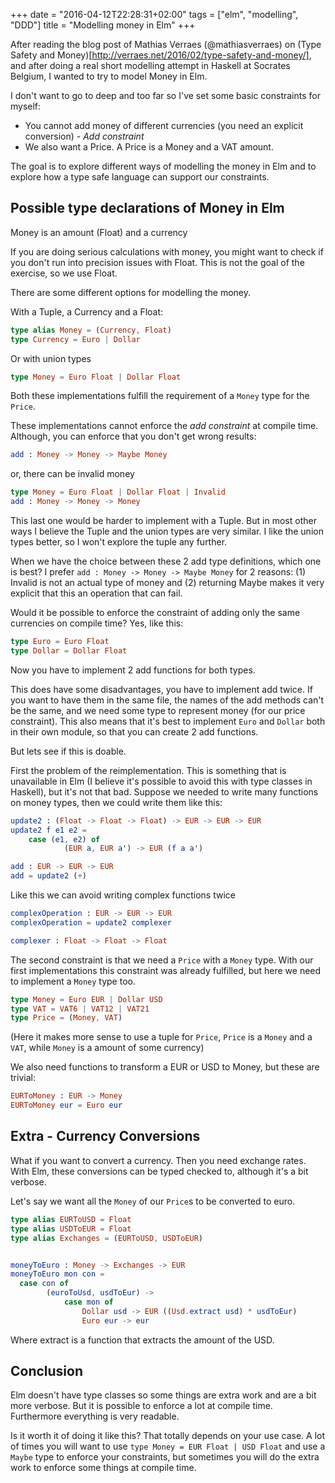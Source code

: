 +++
date = "2016-04-12T22:28:31+02:00"
tags = ["elm", "modelling", "DDD"]
title = "Modelling money in Elm"
+++

After reading the blog post of Mathias Verraes (@mathiasverraes) on (Type Safety and Money)[http://verraes.net/2016/02/type-safety-and-money/], and after doing a real short modelling attempt in Haskell at Socrates Belgium, I wanted to try to model Money in Elm.

I don't want to go to deep and too far so I've set some basic constraints for myself:

* You cannot add money of different currencies (you need an explicit conversion) - *Add constraint*
* We also want a Price. A Price is a Money and a VAT amount.


The goal is to explore different ways of modelling the money in Elm and to explore how a type safe language can support our constraints.

## Possible type declarations of Money in Elm

Money is an amount (Float) and a currency

If you are doing serious calculations with money, you might want to check if you don't run into precision issues with Float. This is not the goal of the exercise, so we use Float.

There are some different options for modelling the money.

With a Tuple, a Currency and a Float:

``` elm
type alias Money = (Currency, Float)
type Currency = Euro | Dollar
```

Or with union types


```elm
type Money = Euro Float | Dollar Float
```

Both these implementations fulfill the requirement of a `Money` type for the `Price`.

These implementations cannot enforce the *add constraint* at compile time. Although, you can enforce that you don't get wrong results:

```elm
add : Money -> Money -> Maybe Money
```

or, there can be invalid money

```elm
type Money = Euro Float | Dollar Float | Invalid
add : Money -> Money -> Money
```

This last one would be harder to implement with a Tuple. But in most other ways I believe the Tuple and the union types are very similar. I like the union types better, so I won't explore the tuple any further.

When we have the choice between these 2 add type definitions, which one is best?
I prefer `add : Money -> Money -> Maybe Money` for 2 reasons: (1) Invalid is not an actual type of money and (2) returning Maybe makes it very explicit that this an operation that can fail.

Would it be possible to enforce the constraint of adding only the same currencies on compile time? Yes, like this:


```elm
type Euro = Euro Float
type Dollar = Dollar Float
```

Now you have to implement 2 add functions for both types.

This does have some disadvantages, you have to implement add twice. If you want to have them in the same file, the names of the add methods can't be the same, and we need some type to represent money (for our price constraint).
This also means that it's best to implement `Euro` and `Dollar` both in their own module, so that you can create 2 add functions.

But lets see if this is doable.

First the problem of the reimplementation. This is something that is unavailable in Elm (I believe it's possible to avoid this with type classes in Haskell), but it's not that bad.
Suppose we needed to write many functions on money types, then we could write them like this:

```elm
update2 : (Float -> Float -> Float) -> EUR -> EUR -> EUR
update2 f e1 e2 =
	case (e1, e2) of
			(EUR a, EUR a') -> EUR (f a a')

add : EUR -> EUR -> EUR
add = update2 (+)
```

Like this we can avoid writing complex functions twice

```elm
complexOperation : EUR -> EUR -> EUR
complexOperation = update2 complexer

complexer : Float -> Float -> Float
```

The second constraint is that we need a `Price` with a `Money` type. With our first implementations this constraint was already fulfilled, but here we need to implement a `Money` type too.

```elm
type Money = Euro EUR | Dollar USD
type VAT = VAT6 | VAT12 | VAT21
type Price = (Money, VAT)
```

(Here it makes more sense to use a tuple for `Price`, `Price` is a `Money` and a `VAT`, while `Money` is a amount of some currency)

We also need functions to transform a EUR or USD to Money, but these are trivial:

```elm
EURToMoney : EUR -> Money
EURToMoney eur = Euro eur
```

## Extra - Currency Conversions

What if you want to convert a currency. Then you need exchange rates.
With Elm, these conversions can be typed checked to, although it's a bit verbose.

Let's say we want all the `Money` of our `Price`s to be converted to euro.

```elm
type alias EURToUSD = Float
type alias USDToEUR = Float
type alias Exchanges = (EURToUSD, USDToEUR)


moneyToEuro : Money -> Exchanges -> EUR
moneyToEuro mon con =
  case con of
		(euroToUsd, usdToEur) ->
			case mon of
				Dollar usd -> EUR ((Usd.extract usd) * usdToEur)
				Euro eur -> eur
```

Where extract is a function that extracts the amount of the USD.

## Conclusion

Elm doesn't have type classes so some things are extra work and are a bit more verbose. But it is possible to enforce a lot at compile time. Furthermore everything is very readable.

Is it worth it of doing it like this? That totally depends on your use case. A lot of times you will want to use `type Money = EUR Float | USD Float` and use a `Maybe` type to enforce your constraints, but sometimes you will do the extra work to enforce some things at compile time.


